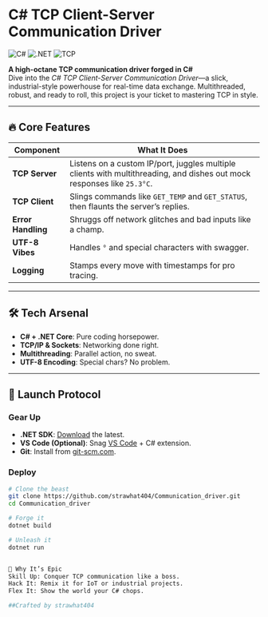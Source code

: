 # C# TCP Client-Server Communication Driver  
![C#](https://img.shields.io/badge/C%23-239120?style=for-the-badge&logo=c-sharp&logoColor=white) ![.NET](https://img.shields.io/badge/.NET-512BD4?style=for-the-badge&logo=dotnet&logoColor=white) ![TCP](https://img.shields.io/badge/TCP-Networking-blue?style=for-the-badge)  

**A high-octane TCP communication driver forged in C#**  
Dive into the *C# TCP Client-Server Communication Driver*—a slick, industrial-style powerhouse for real-time data exchange. Multithreaded, robust, and ready to roll, this project is your ticket to mastering TCP in style.

---

## 🔥 Core Features  

| **Component**     | **What It Does**                                      |
|--------------------|------------------------------------------------------|
| **TCP Server**    | Listens on a custom IP/port, juggles multiple clients with multithreading, and dishes out mock responses like `25.3°C`. |
| **TCP Client**    | Slings commands like `GET_TEMP` and `GET_STATUS`, then flaunts the server’s replies. |
| **Error Handling**| Shruggs off network glitches and bad inputs like a champ. |
| **UTF-8 Vibes**   | Handles `°` and special characters with swagger.     |
| **Logging**       | Stamps every move with timestamps for pro tracing.   |

---

## 🛠️ Tech Arsenal  
- **C# + .NET Core**: Pure coding horsepower.  
- **TCP/IP & Sockets**: Networking done right.  
- **Multithreading**: Parallel action, no sweat.  
- **UTF-8 Encoding**: Special chars? No problem.  

---

## 🚀 Launch Protocol  

### Gear Up  
- **.NET SDK**: [Download](https://dotnet.microsoft.com/download) the latest.  
- **VS Code (Optional)**: Snag [VS Code](https://code.visualstudio.com/) + C# extension.  
- **Git**: Install from [git-scm.com](https://git-scm.com/).  

### Deploy  
```bash  
# Clone the beast  
git clone https://github.com/strawhat404/Communication_driver.git  
cd Communication_driver  

# Forge it  
dotnet build  

# Unleash it  
dotnet run  


🌌 Why It’s Epic
Skill Up: Conquer TCP communication like a boss.
Hack It: Remix it for IoT or industrial projects.
Flex It: Show the world your C# chops.

##Crafted by strawhat404
